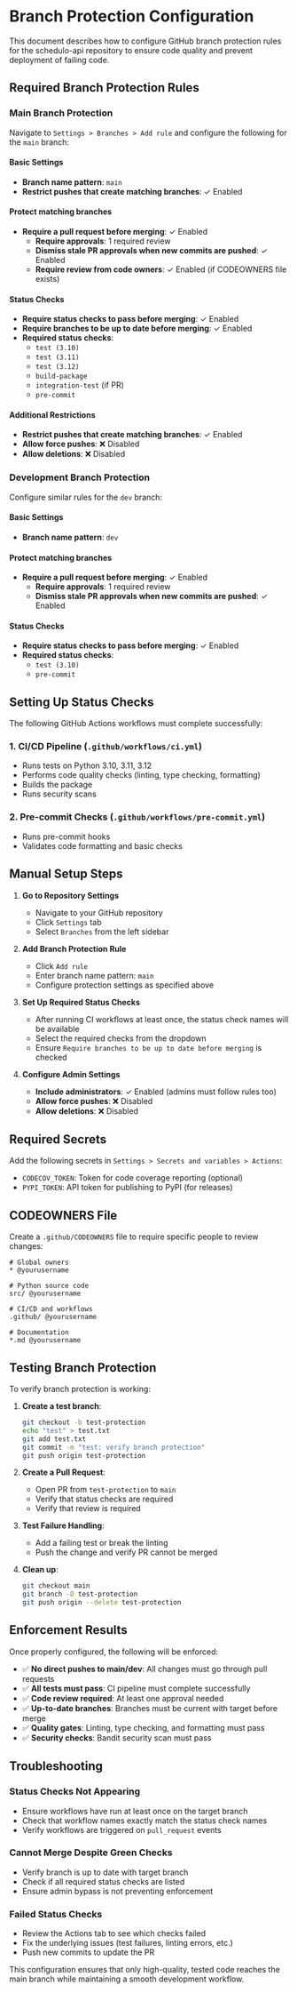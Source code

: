 # Branch Protection Configuration

This document describes how to configure GitHub branch protection rules for the schedulo-api repository to ensure code quality and prevent deployment of failing code.

## Required Branch Protection Rules

### Main Branch Protection

Navigate to `Settings > Branches > Add rule` and configure the following for the `main` branch:

#### Basic Settings
- **Branch name pattern**: `main`
- **Restrict pushes that create matching branches**: ✓ Enabled

#### Protect matching branches
- **Require a pull request before merging**: ✓ Enabled
  - **Require approvals**: 1 required review
  - **Dismiss stale PR approvals when new commits are pushed**: ✓ Enabled
  - **Require review from code owners**: ✓ Enabled (if CODEOWNERS file exists)

#### Status Checks
- **Require status checks to pass before merging**: ✓ Enabled
- **Require branches to be up to date before merging**: ✓ Enabled
- **Required status checks**:
  - `test (3.10)`
  - `test (3.11)`
  - `test (3.12)`
  - `build-package`
  - `integration-test` (if PR)
  - `pre-commit`

#### Additional Restrictions
- **Restrict pushes that create matching branches**: ✓ Enabled
- **Allow force pushes**: ❌ Disabled
- **Allow deletions**: ❌ Disabled

### Development Branch Protection

Configure similar rules for the `dev` branch:

#### Basic Settings
- **Branch name pattern**: `dev`

#### Protect matching branches
- **Require a pull request before merging**: ✓ Enabled
  - **Require approvals**: 1 required review
  - **Dismiss stale PR approvals when new commits are pushed**: ✓ Enabled

#### Status Checks
- **Require status checks to pass before merging**: ✓ Enabled
- **Required status checks**:
  - `test (3.10)`
  - `pre-commit`

## Setting Up Status Checks

The following GitHub Actions workflows must complete successfully:

### 1. CI/CD Pipeline (`.github/workflows/ci.yml`)
- Runs tests on Python 3.10, 3.11, 3.12
- Performs code quality checks (linting, type checking, formatting)
- Builds the package
- Runs security scans

### 2. Pre-commit Checks (`.github/workflows/pre-commit.yml`)
- Runs pre-commit hooks
- Validates code formatting and basic checks

## Manual Setup Steps

1. **Go to Repository Settings**
   - Navigate to your GitHub repository
   - Click `Settings` tab
   - Select `Branches` from the left sidebar

2. **Add Branch Protection Rule**
   - Click `Add rule`
   - Enter branch name pattern: `main`
   - Configure protection settings as specified above

3. **Set Up Required Status Checks**
   - After running CI workflows at least once, the status check names will be available
   - Select the required checks from the dropdown
   - Ensure `Require branches to be up to date before merging` is checked

4. **Configure Admin Settings**
   - **Include administrators**: ✓ Enabled (admins must follow rules too)
   - **Allow force pushes**: ❌ Disabled
   - **Allow deletions**: ❌ Disabled

## Required Secrets

Add the following secrets in `Settings > Secrets and variables > Actions`:

- `CODECOV_TOKEN`: Token for code coverage reporting (optional)
- `PYPI_TOKEN`: API token for publishing to PyPI (for releases)

## CODEOWNERS File

Create a `.github/CODEOWNERS` file to require specific people to review changes:

```
# Global owners
* @yourusername

# Python source code
src/ @yourusername

# CI/CD and workflows
.github/ @yourusername

# Documentation
*.md @yourusername
```

## Testing Branch Protection

To verify branch protection is working:

1. **Create a test branch**:
   ```bash
   git checkout -b test-protection
   echo "test" > test.txt
   git add test.txt
   git commit -m "test: verify branch protection"
   git push origin test-protection
   ```

2. **Create a Pull Request**:
   - Open PR from `test-protection` to `main`
   - Verify that status checks are required
   - Verify that review is required

3. **Test Failure Handling**:
   - Add a failing test or break the linting
   - Push the change and verify PR cannot be merged

4. **Clean up**:
   ```bash
   git checkout main
   git branch -D test-protection
   git push origin --delete test-protection
   ```

## Enforcement Results

Once properly configured, the following will be enforced:

- ✅ **No direct pushes to main/dev**: All changes must go through pull requests
- ✅ **All tests must pass**: CI pipeline must complete successfully
- ✅ **Code review required**: At least one approval needed
- ✅ **Up-to-date branches**: Branches must be current with target before merge
- ✅ **Quality gates**: Linting, type checking, and formatting must pass
- ✅ **Security checks**: Bandit security scan must pass

## Troubleshooting

### Status Checks Not Appearing
- Ensure workflows have run at least once on the target branch
- Check that workflow names exactly match the status check names
- Verify workflows are triggered on `pull_request` events

### Cannot Merge Despite Green Checks
- Verify branch is up to date with target branch
- Check if all required status checks are listed
- Ensure admin bypass is not preventing enforcement

### Failed Status Checks
- Review the Actions tab to see which checks failed
- Fix the underlying issues (test failures, linting errors, etc.)
- Push new commits to update the PR

This configuration ensures that only high-quality, tested code reaches the main branch while maintaining a smooth development workflow.
